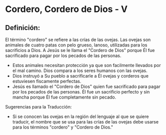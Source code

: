 # Cordero, Cordero de Dios - V

## Definición: 

El término "cordero" se refiere a las crías de las ovejas.  Las ovejas son animales de cuatro patas con pelo grueso, lanoso, utilizadas para los sacrificios a Dios.  A Jesús se le llama el "Cordero de Dios" porque Él fue sacrificado para pagar por los pecados de las personas.

* Estos animales necesitan protección ya que son facilmente llevados por el mal camino.  Dios compara a los seres humanos con las ovejas.
* Dios instruyó a Su pueblo a sacrificarle a Él ovejas y corderos que estuviesen físcamente perfectas.
* Jesús es llamado el "Cordero de Dios" quien fue sacrificado para pagar por los pecados de las personas.  Él fue un sacrificio perfecto y sin mancha porque Él fue completamente sin pecado.

Sugerencias para la Traducción:

* Si se conocen las ovejas en la región del lenguaje al que se quiere traducir, el nombre que se usa para las crías de las ovejas debe usarse para los términos "cordero" y "Cordero de Dios."

